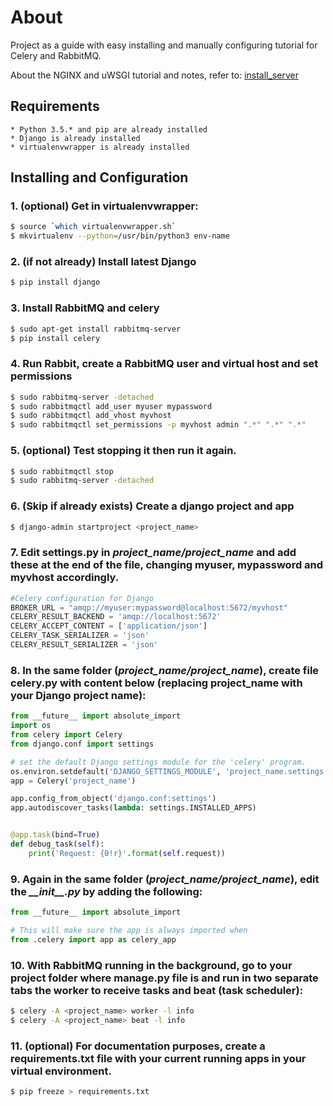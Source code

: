 
# About 
Project as a guide with easy installing and manually configuring tutorial for Celery and RabbitMQ.

About the NGINX and uWSGI tutorial and notes, refer to: [install_server]()

## Requirements
	* Python 3.5.* and pip are already installed
	* Django is already installed
	* virtualenvwrapper is already installed

## Installing  and Configuration

### 1. (optional) Get in virtualenvwrapper:

```sh
$ source `which virtualenvwrapper.sh`
$ mkvirtualenv --python=/usr/bin/python3 env-name
```
### 2. (if not already) Install latest Django

```sh
$ pip install django
```

### 3. Install RabbitMQ and celery

```sh
$ sudo apt-get install rabbitmq-server
$ pip install celery
```

### 4. Run Rabbit, create a RabbitMQ user and virtual host and set permissions

```sh
$ sudo rabbitmq-server -detached
$ sudo rabbitmqctl add_user myuser mypassword
$ sudo rabbitmqctl add_vhost myvhost
$ sudo rabbitmqctl set_permissions -p myvhost admin ".*" ".*" ".*"
```
### 5. (optional) Test stopping it then run it again.

```sh
$ sudo rabbitmqctl stop
$ sudo rabbitmq-server -detached
```

### 6. (Skip if already exists) Create a django project and app
```sh
$ django-admin startproject <project_name>
```
### 7. Edit settings.py in *project_name/project_name* and add these at the end of the file, changing myuser, mypassword and myvhost accordingly.
```python
#Celery configuration for Django
BROKER_URL = "amqp://myuser:mypassword@localhost:5672/myvhost"
CELERY_RESULT_BACKEND = 'amqp://localhost:5672'
CELERY_ACCEPT_CONTENT = ['application/json']
CELERY_TASK_SERIALIZER = 'json'
CELERY_RESULT_SERIALIZER = 'json'
```
### 8. In the same folder (*project_name/project_name*), create file celery.py with content below (replacing project_name with your Django project name):
```python
from __future__ import absolute_import
import os
from celery import Celery
from django.conf import settings

# set the default Django settings module for the 'celery' program.
os.environ.setdefault('DJANGO_SETTINGS_MODULE', 'project_name.settings')
app = Celery('project_name')

app.config_from_object('django.conf:settings')
app.autodiscover_tasks(lambda: settings.INSTALLED_APPS)


@app.task(bind=True)
def debug_task(self):
    print('Request: {0!r}'.format(self.request))
```
### 9. Again in the same folder (*project_name/project_name*), edit the *\_\_init\_\_.py* by adding the following:
```python
from __future__ import absolute_import

# This will make sure the app is always imported when
from .celery import app as celery_app
```
### 10. With RabbitMQ running in the background, go to your project folder where manage.py file is and run in two separate tabs the worker to receive tasks and beat (task scheduler):
```sh
$ celery -A <project_name> worker -l info
$ celery -A <project_name> beat -l info
```
### 11. (optional) For documentation purposes, create a requirements.txt file with your current running apps in your virtual environment.
```sh
$ pip freeze > requirements.txt
```

